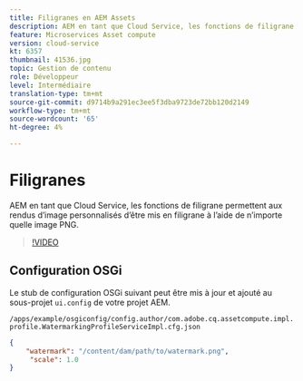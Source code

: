 ```yaml
---
title: Filigranes en AEM Assets
description: AEM en tant que Cloud Service, les fonctions de filigrane permettent aux rendus d’image personnalisés d’être mis en filigrane à l’aide de n’importe quelle image PNG.
feature: Microservices Asset compute
version: cloud-service
kt: 6357
thumbnail: 41536.jpg
topic: Gestion de contenu
role: Développeur
level: Intermédiaire
translation-type: tm+mt
source-git-commit: d9714b9a291ec3ee5f3dba9723de72bb120d2149
workflow-type: tm+mt
source-wordcount: '65'
ht-degree: 4%

---
```



# Filigranes

AEM en tant que Cloud Service, les fonctions de filigrane permettent aux rendus d’image personnalisés d’être mis en filigrane à l’aide de n’importe quelle image PNG.

>[!VIDEO](https://video.tv.adobe.com/v/41536/?quality=12&learn=on)

## Configuration OSGi

Le stub de configuration OSGi suivant peut être mis à jour et ajouté au sous-projet `ui.config` de votre projet AEM.

`/apps/example/osgiconfig/config.author/com.adobe.cq.assetcompute.impl.profile.WatermarkingProfileServiceImpl.cfg.json`

```json
{
    "watermark": "/content/dam/path/to/watermark.png",
     "scale": 1.0
}
```
